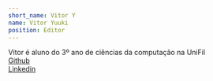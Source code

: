 ```yaml
---
short_name: Vitor Y
name: Vitor Yuuki 
position: Editor
---
```

Vitor é aluno do 3⁠º ano de ciências da computação na UniFil
<br>
<a href=""><i class="bi bi-github"> </i> Github</a>
<br>
<a href="https://www.linkedin.com/in/vitor-yuuki-horikawa-5a0086235/" ><i class="bi bi-linkedin"></i> Linkedin</a>
